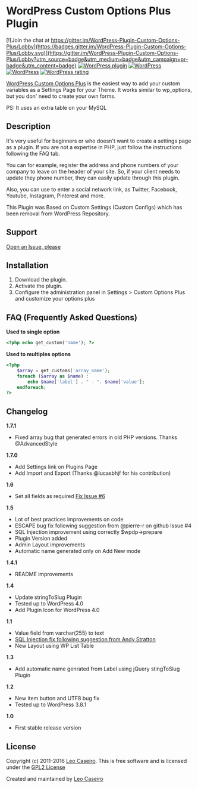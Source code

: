 WordPress Custom Options Plus Plugin
=============

[![Join the chat at https://gitter.im/WordPress-Plugin-Custom-Options-Plus/Lobby](https://badges.gitter.im/WordPress-Plugin-Custom-Options-Plus/Lobby.svg)](https://gitter.im/WordPress-Plugin-Custom-Options-Plus/Lobby?utm_source=badge&utm_medium=badge&utm_campaign=pr-badge&utm_content=badge)
[![WordPress plugin](https://img.shields.io/wordpress/plugin/v/custom-options-plus.svg)](https://wordpress.org/plugins/custom-options-plus/) [![WordPress](https://img.shields.io/wordpress/plugin/dt/custom-options-plus.svg)](https://wordpress.org/plugins/custom-options-plus/) [![WordPress](https://img.shields.io/wordpress/v/custom-options-plus.svg)](https://wordpress.org/plugins/custom-options-plus/) [![WordPress rating](https://img.shields.io/wordpress/plugin/r/custom-options-plus.svg)](https://wordpress.org/plugins/custom-options-plus/)

[WordPress Custom Options Plus](https://wordpress.org/plugins/custom-options-plus/) is the easiest way to add your custom variables as a Settings Page for your Theme.
It works similar to wp_options, but you don' need to create your own forms.

PS: It uses an extra table on your MySQL

Description
--------------
It's very useful for beginners or who doesn't want to create a settings page as a plugin.
If you are not a expertise in PHP, just follow the instructions following the FAQ tab.

You can for example, register the address and phone numbers of your company to leave on the header of your site. So, if your client needs to update they phone number, they can easily update through this plugin.

Also, you can use to enter a social network link, as Twitter, Facebook, Youtube, Instagram, Pinterest and more.

This Plugin was Based on Custom Settings (Custom Configs) which has been removal from WordPress Repository.

Support
--------------
[Open an Issue, please](https://github.com/leocaseiro/Wordpress-Plugin-Custom-Options-Plus/issues "GitHub Issues for Support")

Installation
--------------
1. Download the plugin.
2. Activate the plugin.
3. Configure the administration panel in Settings > Custom Options Plus and customize your options plus


FAQ (Frequently Asked Questions)
--------------
**Used to single option**
```php
<?php echo get_custom('name'); ?>
```

**Used to multiples options**
```php
<?php
	$array = get_customs('array_name');
	foreach ($array as $name) :
		echo $name['label'] . " - ". $name['value'];
	endforeach;
?>
```


Changelog
--------------

**1.7.1**

* Fixed array bug that generated errors in old PHP versions. Thanks @AdvancedStyle

**1.7.0**

* Add Settings link on Plugins Page
* Add Import and Export (Thanks @lucasbhjf for his contribution)


**1.6**

* Set all fields as required [Fix Issue #6](https://github.com/leocaseiro/Wordpress-Plugin-Custom-Options-Plus/issues/6)

**1.5**

* Lot of best practices improvements on code
* ESCAPE bug fix following suggestion from @pierre-r on github Issue #4
* SQL Injection improvement using correctly $wpdp->prepare
* Plugin Version added
* Admin Layout improvements
* Automatic name generated only on Add New mode

**1.4.1**

* README improvements

**1.4**

* Update stringToSlug Plugin
* Tested up to WordPress 4.0
* Add Plugin Icon for WordPress 4.0

**1.1**

* Value field from varchar(255) to text
* [SQL Injection fix following suggestion from Andy Stratton](http://wordpress.org/support/topic/plugin-custom-options-plus-stripslashes-needed-on-submission-of-content?replies=1)
* New Layout using WP List Table


**1.3**

* Add automatic name genrated from Label using jQuery stingToSlug Plugin

**1.2**

* New item button and UTF8 bug fix
* Tested up to WordPress 3.8.1


**1.0**

* First stable release version

License
------------
Copyright (c) 2011-2016 [Leo Caseiro](http://about.me/leocaseiro). This is free software and is licensed under the [GPL2 License](http://www.gnu.org/licenses/gpl-2.0.html)

Created and maintained by [Leo Caseiro](http://about.me/leocaseiro)
